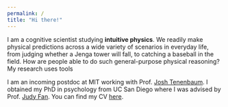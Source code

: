 ```yaml
---
permalink: /
title: "Hi there!"
---
```


I am a cognitive scientist studying **intuitive physics**. We readily make physical predictions across a wide variety of scenarios in everyday life, from judging whether a Jenga tower will fall, to catching a baseball in the field. How are people able to do such general-purpose physical reasoning? My research uses tools 

I am an incoming postdoc at MIT working with Prof. [Josh Tenenbaum](https://web.mit.edu/cocosci/josh.html). I obtained my PhD in psychology from UC San Diego where I was advised by Prof. [Judy Fan](https://cogtoolslab.github.io). You can find my CV [here](https://haoliangwang.github.io/assets/cv/CV_Haoliang.pdf).